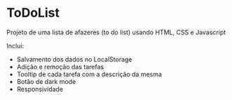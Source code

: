 # ToDoList

Projeto de uma lista de afazeres (to do list) usando HTML, CSS e Javascript

Inclui:
  * Salvamento dos dados no LocalStorage
  * Adição e remoção das tarefas
  * Tooltip de cada tarefa com a descrição da mesma
  * Botão de dark mode
  * Responsividade

